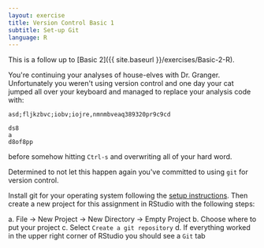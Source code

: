 ```yaml
---
layout: exercise
title: Version Control Basic 1
subtitle: Set-up Git
language: R
---
```


This is a follow up to [Basic 2]({{ site.baseurl }}/exercises/Basic-2-R).

You're continuing your analyses of house-elves with Dr. Granger. Unfortunately
you weren't using version control and one day your cat jumped all over your
keyboard and managed to replace your analysis code with:

```
asd;fljkzbvc;iobv;iojre,nmnmbveaq389320pr9c9cd

ds8
a
d8of8pp
```

before somehow hitting `Ctrl-s` and overwriting all of your hard word. 

Determined to not let this happen again you've committed to using `git` for
version control.

Install git for your operating system following the
[setup instructions](http://www.datacarpentry.org/semester-biology/computer-setup/). Then
create a new project for this assignment in RStudio with the following steps:

a. File -> New Project -> New Directory -> Empty Project
b. Choose where to put your project
c. Select `Create a git repository`
d. If everything worked in the upper right corner of RStudio you should see a `Git` tab
